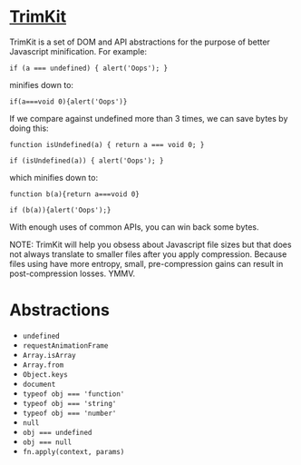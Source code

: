 # [TrimKit](https://gitlab.com/explorigin/trimkit)

TrimKit is a set of DOM and API abstractions for the purpose of better Javascript minification. For example:

```
if (a === undefined) { alert('Oops'); }
```

minifies down to:

```
if(a===void 0){alert('Oops')}
```

If we compare against undefined more than 3 times, we can save bytes by doing this:

```
function isUndefined(a) { return a === void 0; }

if (isUndefined(a)) { alert('Oops'); }
```

which minifies down to:

```
function b(a){return a===void 0}

if (b(a)){alert('Oops');}
```

With enough uses of common APIs, you can win back some bytes.

NOTE: TrimKit will help you obsess about Javascript file sizes but that does not always translate to smaller files after you apply compression. Because files using have more entropy, small, pre-compression gains can result in post-compression losses. YMMV.


# Abstractions

 - `undefined`
 - `requestAnimationFrame`
 - `Array.isArray`
 - `Array.from`
 - `Object.keys`
 - `document`
 - `typeof obj === 'function'`
 - `typeof obj === 'string'`
 - `typeof obj === 'number'`
 - `null`
 - `obj === undefined`
 - `obj === null`
 - `fn.apply(context, params)`
